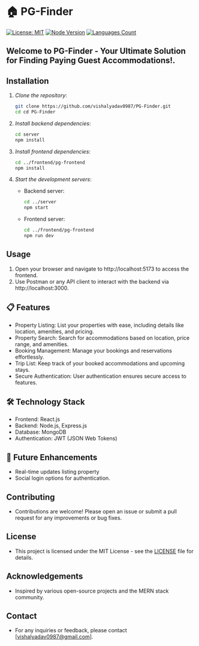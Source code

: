# 🏠 PG-Finder

[![License: MIT](https://img.shields.io/badge/License-MIT-yellow.svg)](https://opensource.org/licenses/MIT)
[![Node Version](https://img.shields.io/badge/node.js-14.x%20|%2016.x%20|%2018.x-brightgreen)](https://nodejs.org/en/download/)
 <a href="https://img.shields.io/github/languages/count/vishalyadav0987/PG-Finder">
    <img src="https://img.shields.io/github/languages/count/vishalyadav0987/PG-Finder" alt="Languages Count"/>
  </a>


## Welcome to PG-Finder - Your Ultimate Solution for Finding Paying Guest Accommodations!.


## Installation

1. *Clone the repository*:
    ``` bash
    git clone https://github.com/vishalyadav0987/PG-Finder.git
    cd cd PG-Finder
    ```

2. *Install backend dependencies*:
    ``` bash
    cd server
    npm install
    ```

3. *Install frontend dependencies*:
    ```bash
    cd ../frontend/pg-frontend
    npm install
    ```

4. *Start the development servers*:
    - Backend server:
      ```bash
      cd ../server
      npm start
      ```
    - Frontend server:
      ```bash
      cd ../frontend/pg-frontend
      npm run dev
      ```



## Usage

1. Open your browser and navigate to http://localhost:5173 to access the frontend.
2. Use Postman or any API client to interact with the backend via http://localhost:3000.




## 📋 Features

* Property Listing: List your properties with ease, including details like location, amenities, and pricing.
* Property Search: Search for accommodations based on location, price range, and amenities.
* Booking Management: Manage your bookings and reservations effortlessly.
* Trip List: Keep track of your booked accommodations and upcoming stays.
* Secure Authentication: User authentication ensures secure access to features.

## 🛠️ Technology Stack

* Frontend: React.js
* Backend: Node.js, Express.js
* Database: MongoDB
* Authentication: JWT (JSON Web Tokens)

## 🚧 Future Enhancements

* Real-time updates listing property
* Social login options for authentication.

## Contributing

- Contributions are welcome! Please open an issue or submit a pull request for any improvements or bug fixes.



## License

- This project is licensed under the MIT License - see the [LICENSE](LICENSE) file for details.



## Acknowledgements

- Inspired by various open-source projects and the MERN stack community.



## Contact

- For any inquiries or feedback, please contact [vishalyadav0987@gmail.com].



